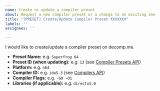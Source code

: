 ```yaml
---
name: Create or update a compiler preset
about: Request a new compiler preset or a change to an existing one
title: "[PRESET] Create/Update Compiler Preset XXXXXXX"
labels: ''
assignees: ''

---
```


I would like to create/update a compiler preset on decomp.me.

- **Preset Name:** e.g. `Superfrog 64`
- **Preset ID (when updating):** e.g. `13` (see [Compiler Presets API](https://decomp.me/api/preset))
- **Platform:** e.g. `n64`
- **Compiler ID:** e.g. `ido5.3` (see [Compilers API](https://decomp.me/api/compiler))
- **Compiler Flags:** e.g. `-G0 -O1`
- **Libraries (if applicable):**  e.g. `directx5.0`
